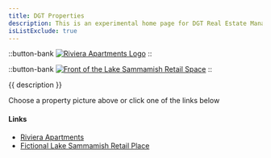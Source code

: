 ```yaml
---
title: DGT Properties
description: This is an experimental home page for DGT Real Estate Management offices and buildings material safety data sheets (MSDS and SDS)
isListExclude: true
--- 
```


::button-bank
[![Riviera Apartments Logo](/orgs/RivieraApartmentsRenton.jpg)](/articles/experiments/pdfviewer/orgs/riviera)
::

::button-bank
[![Front of the Lake Sammamish Retail Space](/orgs/LakeSammRetail.png)](/articles/experiments/pdfviewer/orgs/riviera)
::

{{ description }}

Choose a property picture above or click one of the links below

#### Links

- [Riviera Apartments](/articles/experiments/pdfviewer/orgs/riviera)
- [Fictional Lake Sammamish Retail Place](/articles/experiments/pdfviewer/orgs/lakesammretail)




